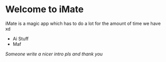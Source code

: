 # Welcome to iMate
iMate is a magic app which has to do a lot for the amount of time we have xd

- Ai Stuff
- Maf

*Someone write a nicer intro pls and thank you*
